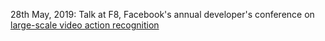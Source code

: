 28th May, 2019: Talk at F8, Facebook's annual developer's conference on <a href="https://www.youtube.com/watch?v=5RcC18WEruk"> large-scale video action recognition</a>

